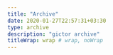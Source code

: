 ```yaml
---
title: "Archive"
date: 2020-01-27T22:57:31+03:30
type: archive
description: "gictor archive"
titleWrap: wrap # wrap, noWrap
---
```

